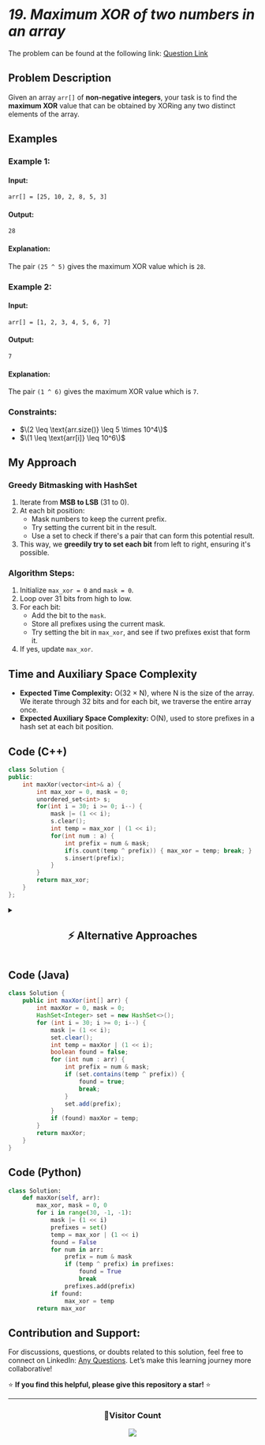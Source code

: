 # _19. Maximum XOR of two numbers in an array_

The problem can be found at the following link: [Question Link](https://www.geeksforgeeks.org/problems/maximum-xor-of-two-numbers-in-an-array/1)

## **Problem Description**

Given an array `arr[]` of **non-negative integers**, your task is to find the **maximum XOR** value that can be obtained by XORing any two distinct elements of the array.

## **Examples**

### **Example 1:**

#### **Input:**

`arr[] = [25, 10, 2, 8, 5, 3]`

#### **Output:**

`28`

#### **Explanation:**

The pair `(25 ^ 5)` gives the maximum XOR value which is `28`.

### **Example 2:**

#### **Input:**

`arr[] = [1, 2, 3, 4, 5, 6, 7]`

#### **Output:**

`7`

#### **Explanation:**

The pair `(1 ^ 6)` gives the maximum XOR value which is `7`.

### **Constraints:**

- $\(2 \leq \text{arr.size()} \leq 5 \times 10^4\)$
- $\(1 \leq \text{arr[i]} \leq 10^6\)$

## **My Approach**

### **Greedy Bitmasking with HashSet**

1. Iterate from **MSB to LSB** (31 to 0).
2. At each bit position:
   - Mask numbers to keep the current prefix.
   - Try setting the current bit in the result.
   - Use a set to check if there's a pair that can form this potential result.
3. This way, we **greedily try to set each bit** from left to right, ensuring it's possible.

### **Algorithm Steps:**

1. Initialize `max_xor = 0` and `mask = 0`.
2. Loop over 31 bits from high to low.
3. For each bit:
   - Add the bit to the `mask`.
   - Store all prefixes using the current mask.
   - Try setting the bit in `max_xor`, and see if two prefixes exist that form it.
4. If yes, update `max_xor`.

## **Time and Auxiliary Space Complexity**

- **Expected Time Complexity:** O(32 × N), where N is the size of the array. We iterate through 32 bits and for each bit, we traverse the entire array once.
- **Expected Auxiliary Space Complexity:** O(N), used to store prefixes in a hash set at each bit position.

## **Code (C++)**

```cpp
class Solution {
public:
    int maxXor(vector<int>& a) {
        int max_xor = 0, mask = 0;
        unordered_set<int> s;
        for(int i = 30; i >= 0; i--) {
            mask |= (1 << i);
            s.clear();
            int temp = max_xor | (1 << i);
            for(int num : a) {
                int prefix = num & mask;
                if(s.count(temp ^ prefix)) { max_xor = temp; break; }
                s.insert(prefix);
            }
        }
        return max_xor;
    }
};
```

<details>
<summary><h2 align="center">⚡ Alternative Approaches</h2></summary>

## 📊 **2️⃣ Trie-based Optimal**

### **Algorithm Steps:**

1. **Build a Trie** to store binary representations of numbers (MSB to LSB).
2. **Insert all numbers** into the Trie bit by bit.
3. **Query each number** against the Trie to find the maximum possible XOR by choosing opposite bits greedily.

```cpp
class Solution {
    struct T { T* c[2]{}; } *r = new T;
    void i(int x) {
        T* n = r;
        for (int i = 31; i >= 0; --i) {
            int b = (x >> i) & 1;
            if (!n->c[b]) n->c[b] = new T;
            n = n->c[b];
        }
    }
    int q(int x) {
        T* n = r;
        int m = 0;
        for (int i = 31; i >= 0; --i) {
            int b = (x >> i) & 1;
            if (n->c[1 - b]) m |= 1 << i, n = n->c[1 - b];
            else n = n->c[b];
        }
        return m;
    }
public:
    int maxXor(vector<int>& a) {
        for (int x : a) i(x);
        int res = 0;
        for (int x : a) res = max(res, q(x));
        return res;
    }
};
```

#### 📝 **Complexity Analysis:**

- **Time Complexity:** `O(32n)`
- **Space Complexity:** `O(32n)` (Trie storage)

#### ✅ **Why This Approach?**

Optimal for large datasets. Uses bitwise Trie to efficiently compute maximum XOR in linear time.

## 📊 **3️⃣ Brute-force (Check All Pairs)**

#### **Algorithm Steps:**

1. Check all possible pairs of elements.
2. Compute XOR for each pair and track the maximum.

```cpp
class Solution {
public:
    int maxXor(vector<int>& a) {
        int max_val = 0;
        for(int i = 0; i < a.size(); i++)
            for(int j = i + 1; j < a.size(); j++)
                max_val = max(max_val, a[i] ^ a[j]);
        return max_val;
    }
};
```

#### 📝 **Complexity Analysis:**

- **Time Complexity:** `O(n²)`
- **Space Complexity:** `O(1)`

#### ✅ **Why This Approach?**

Simple to implement for small arrays. Avoids complex data structures.

> **Note:** This approach results in **Time Limit Exceeded (TLE)** for large inputs _(fails ~30/1140 test cases due to time constraints)_.

### 🆚 **Comparison of Approaches**

| **Approach**       | ⏱️ **Time Complexity** | 🗂️ **Space Complexity** | ✅ **Pros**                | ⚠️ **Cons**                                        |
| ------------------ | ---------------------- | ----------------------- | -------------------------- | -------------------------------------------------- |
| **Bitmask Greedy** | 🟢 `O(31n)`            | 🟡 `O(n)`               | Balanced speed & memory    | Complex bit manipulation                           |
| **Trie-based**     | 🟢 `O(32n)`            | 🟡 `O(32n)`             | Optimal for large datasets | Higher memory usage                                |
| **Brute-force**    | 🔴 `O(n²)`             | 🟢 `O(1)`               | Simple implementation      | **TLE for large inputs** Impractical for large `n` |

✅ **Best Choice?**

- **Large Arrays:** Use **Bitmask Greedy** or **Trie-based**.
- **Small Arrays (n ≤ 1e3):** **Brute-force** is acceptable.

</details>

## **Code (Java)**

```java
class Solution {
    public int maxXor(int[] arr) {
        int maxXor = 0, mask = 0;
        HashSet<Integer> set = new HashSet<>();
        for (int i = 30; i >= 0; i--) {
            mask |= (1 << i);
            set.clear();
            int temp = maxXor | (1 << i);
            boolean found = false;
            for (int num : arr) {
                int prefix = num & mask;
                if (set.contains(temp ^ prefix)) {
                    found = true;
                    break;
                }
                set.add(prefix);
            }
            if (found) maxXor = temp;
        }
        return maxXor;
    }
}
```

## **Code (Python)**

```python
class Solution:
    def maxXor(self, arr):
        max_xor, mask = 0, 0
        for i in range(30, -1, -1):
            mask |= (1 << i)
            prefixes = set()
            temp = max_xor | (1 << i)
            found = False
            for num in arr:
                prefix = num & mask
                if (temp ^ prefix) in prefixes:
                    found = True
                    break
                prefixes.add(prefix)
            if found:
                max_xor = temp
        return max_xor
```

## **Contribution and Support:**

For discussions, questions, or doubts related to this solution, feel free to connect on LinkedIn: [Any Questions](https://www.linkedin.com/in/patel-hetkumar-sandipbhai-8b110525a/). Let’s make this learning journey more collaborative!

⭐ **If you find this helpful, please give this repository a star!** ⭐

---

<div align="center">
  <h3><b>📍Visitor Count</b></h3>
</div>

<p align="center">
  <img src="https://visitor-badge.laobi.icu/badge?page_id=Hunterdii.GeeksforGeeks-POTD" />
</p>
